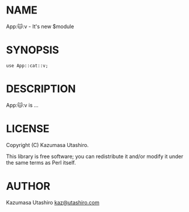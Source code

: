 
# NAME

App::cat::v - It's new $module

# SYNOPSIS

    use App::cat::v;

# DESCRIPTION

App::cat::v is ...

# LICENSE

Copyright (C) Kazumasa Utashiro.

This library is free software; you can redistribute it and/or modify
it under the same terms as Perl itself.

# AUTHOR

Kazumasa Utashiro <kaz@utashiro.com>

